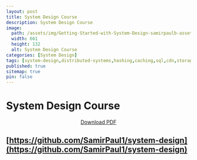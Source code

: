 ```yaml
---
layout: post
title: System Design Course
description: System Design Course
image: 
  path: /assets/img/Getting-Started-with-System-Design-samirpaulb-assets.webp
  width: 661
  height: 132
  alt: System Design Course
categories: [System Design]
tags: [system-design,distributed-systems,hashing,caching,sql,cdn,storage,rest-api,scalability,proxy-server,databases,design-patterns,transactions,sharding,nosql-database,design-system,database-replication,design-interviews,cap-theorem,system-design-interviews,api-gateway,rest,graphql,grpc,message-queues,monoliths,microservices, coding]
published: true
sitemap: true
pin: false
---
```



# System Design Course


<p align="center">
<a class="btn-lang" href="/assets/doc/system-design.pdf" target = "_blank">Download PDF</a>
</p>

## [https://github.com/SamirPaul1/system-design](https://github.com/SamirPaul1/system-design)